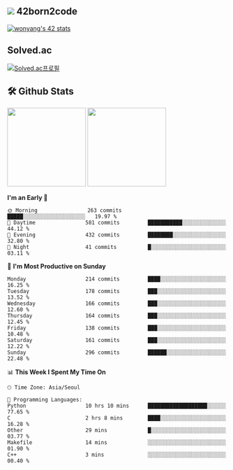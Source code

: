 
## <img src="https://img.shields.io/badge/-000000?style=flat&logo=42&logoColor=white"> 42born2code
[![wonyang's 42 stats](https://badge42.vercel.app/api/v2/cl5nhe5b6007809kydha7ht42/stats?cursusId=21&coalitionId=88)](https://profile.intra.42.fr/users/wonyang)

## Solved.ac
[![Solved.ac프로필](http://mazassumnida.wtf/api/v2/generate_badge?boj=bennyws)](https://solved.ac/bennyws)

## 🛠️ Github Stats
<p>
  <img height="180em" src="https://github-readme-stats-veggie-garden.vercel.app/api?username=gemstoneyang&show_icons=true&include_all_commits=true&bg_color=30,e96443,904e95&title_color=fff&text_color=fff">
  <img height="180em" src="https://github-readme-stats-veggie-garden.vercel.app/api/top-langs/?username=gemstoneyang&layout=compact&bg_color=30,e96443,904e95&title_color=fff&text_color=fff">
</p>

<!--START_SECTION:waka-->
**I'm an Early 🐤** 

```text
🌞 Morning                263 commits         █████░░░░░░░░░░░░░░░░░░░░   19.97 % 
🌆 Daytime                581 commits         ███████████░░░░░░░░░░░░░░   44.12 % 
🌃 Evening                432 commits         ████████░░░░░░░░░░░░░░░░░   32.80 % 
🌙 Night                  41 commits          █░░░░░░░░░░░░░░░░░░░░░░░░   03.11 % 
```
📅 **I'm Most Productive on Sunday** 

```text
Monday                   214 commits         ████░░░░░░░░░░░░░░░░░░░░░   16.25 % 
Tuesday                  178 commits         ███░░░░░░░░░░░░░░░░░░░░░░   13.52 % 
Wednesday                166 commits         ███░░░░░░░░░░░░░░░░░░░░░░   12.60 % 
Thursday                 164 commits         ███░░░░░░░░░░░░░░░░░░░░░░   12.45 % 
Friday                   138 commits         ███░░░░░░░░░░░░░░░░░░░░░░   10.48 % 
Saturday                 161 commits         ███░░░░░░░░░░░░░░░░░░░░░░   12.22 % 
Sunday                   296 commits         ██████░░░░░░░░░░░░░░░░░░░   22.48 % 
```


📊 **This Week I Spent My Time On** 

```text
🕑︎ Time Zone: Asia/Seoul

💬 Programming Languages: 
Python                   10 hrs 10 mins      ███████████████████░░░░░░   77.65 % 
C                        2 hrs 8 mins        ████░░░░░░░░░░░░░░░░░░░░░   16.28 % 
Other                    29 mins             █░░░░░░░░░░░░░░░░░░░░░░░░   03.77 % 
Makefile                 14 mins             ░░░░░░░░░░░░░░░░░░░░░░░░░   01.90 % 
C++                      3 mins              ░░░░░░░░░░░░░░░░░░░░░░░░░   00.40 % 
```


<!--END_SECTION:waka-->
